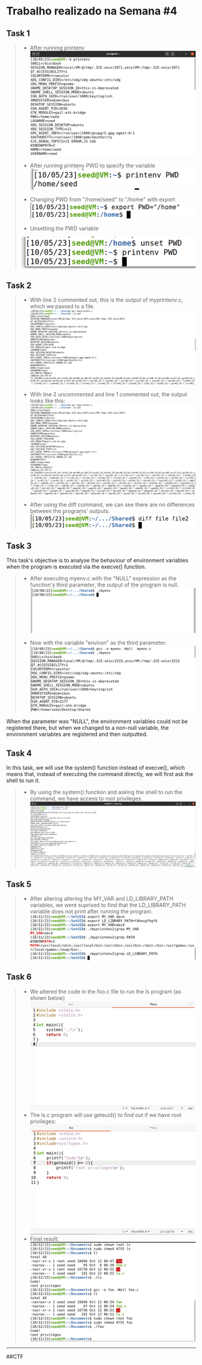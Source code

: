 # Trabalho realizado na Semana #4

## Task 1

>- After running printenv
>![printenv](./images/image.png)
>
>- After running printenv PWD to specify the variable
>![printenv pwd](./images/image-1.png)
>
>- Changing PWD from "/home/seed" to "/home" with export
>![export](./images/image-2.png)
>
>- Unsetting the PWD variable
>
>![unset](./images/image-3.png)

## Task 2

>- With line 2 commented out, this is the output of myprintenv.c, which we passed to a file.
>![first run](./images/image-4.png)
>
>- With line 2 uncommented and line 1 commented out, the output looks like this:
>![second run](./images/image-5.png)
>
>- After using the diff command, we can see there are no differences between the programs' outputs.
>![diff](./images/image-6.png)

## Task 3


This task's objective is to analyse the behaviour of environment variables when the program is executed via the execve() function.

>- After executing myenv.c with the "NULL" expression as the function's third parameter, the output of the program is null. 
>![myenv1](./images/image-8.png)
>
>- Now with the variable "environ" as the third parameter:
>![myenv2](./images/image-9.png)



When the parameter was "NULL", the environment variables could not be registered there, but when we changed to a non-null variable, the environment variables are registered and then outputted.

## Task 4

In this task, we will use the system() function instead of execve(), which means that, instead of executing the command directly, we will first ask the shell to run it.

>- By using the system() function and asking the shell to run the command, we have access to root privileges.
>![system](./images/image-7.png)

## Task 5

>- After altering altering the MY_VAR and LD_LIBRARY_PATH variables, we were suprised to find that the LD_LIBRARY_PATH variable does not print after running the program.
>![task5](./images/image-10.png)


## Task 6

>- We altered the code in the foo.c file to run the ls program (as shown below)
>![Alt text](./images/image-12.png)
>- The ls.c program will use geteuid() to find out if we have root privileges:
>![geteuid](./images/image-13.png)
>- Final result:
>![terminal](./images/image-11.png)


---

##CTF
